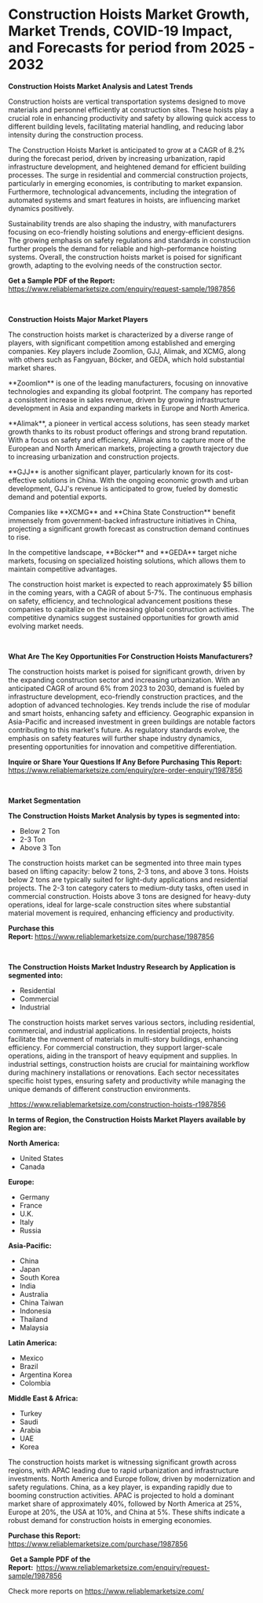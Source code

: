 <p><h1>Construction Hoists Market Growth, Market Trends, COVID-19 Impact, and Forecasts for period from 2025 - 2032</h1></p><p><strong>Construction Hoists Market Analysis and Latest Trends</strong></p>
<p><p>Construction hoists are vertical transportation systems designed to move materials and personnel efficiently at construction sites. These hoists play a crucial role in enhancing productivity and safety by allowing quick access to different building levels, facilitating material handling, and reducing labor intensity during the construction process.</p><p>The Construction Hoists Market is anticipated to grow at a CAGR of 8.2% during the forecast period, driven by increasing urbanization, rapid infrastructure development, and heightened demand for efficient building processes. The surge in residential and commercial construction projects, particularly in emerging economies, is contributing to market expansion. Furthermore, technological advancements, including the integration of automated systems and smart features in hoists, are influencing market dynamics positively.</p><p>Sustainability trends are also shaping the industry, with manufacturers focusing on eco-friendly hoisting solutions and energy-efficient designs. The growing emphasis on safety regulations and standards in construction further propels the demand for reliable and high-performance hoisting systems. Overall, the construction hoists market is poised for significant growth, adapting to the evolving needs of the construction sector.</p></p>
<p><strong>Get a Sample PDF of the Report:&nbsp;</strong> <a href="https://www.reliablemarketsize.com/enquiry/request-sample/1987856?utm_campaign=3367&utm_medium=2&utm_source=Github&utm_content=ia&utm_term=10042025&utm_id=construction-hoists">https://www.reliablemarketsize.com/enquiry/request-sample/1987856</a></p>
<p>&nbsp;</p>
<p><strong>Construction Hoists Major Market Players</strong></p>
<p><p>The construction hoists market is characterized by a diverse range of players, with significant competition among established and emerging companies. Key players include Zoomlion, GJJ, Alimak, and XCMG, along with others such as Fangyuan, Böcker, and GEDA, which hold substantial market shares.</p><p>**Zoomlion** is one of the leading manufacturers, focusing on innovative technologies and expanding its global footprint. The company has reported a consistent increase in sales revenue, driven by growing infrastructure development in Asia and expanding markets in Europe and North America.</p><p>**Alimak**, a pioneer in vertical access solutions, has seen steady market growth thanks to its robust product offerings and strong brand reputation. With a focus on safety and efficiency, Alimak aims to capture more of the European and North American markets, projecting a growth trajectory due to increasing urbanization and construction projects.</p><p>**GJJ** is another significant player, particularly known for its cost-effective solutions in China. With the ongoing economic growth and urban development, GJJ's revenue is anticipated to grow, fueled by domestic demand and potential exports.</p><p>Companies like **XCMG** and **China State Construction** benefit immensely from government-backed infrastructure initiatives in China, projecting a significant growth forecast as construction demand continues to rise.</p><p>In the competitive landscape, **Böcker** and **GEDA** target niche markets, focusing on specialized hoisting solutions, which allows them to maintain competitive advantages.</p><p>The construction hoist market is expected to reach approximately $5 billion in the coming years, with a CAGR of about 5-7%. The continuous emphasis on safety, efficiency, and technological advancement positions these companies to capitalize on the increasing global construction activities. The competitive dynamics suggest sustained opportunities for growth amid evolving market needs.</p></p>
<p>&nbsp;</p>
<p><strong>What Are The Key Opportunities For Construction Hoists Manufacturers?</strong></p>
<p><p>The construction hoists market is poised for significant growth, driven by the expanding construction sector and increasing urbanization. With an anticipated CAGR of around 6% from 2023 to 2030, demand is fueled by infrastructure development, eco-friendly construction practices, and the adoption of advanced technologies. Key trends include the rise of modular and smart hoists, enhancing safety and efficiency. Geographic expansion in Asia-Pacific and increased investment in green buildings are notable factors contributing to this market's future. As regulatory standards evolve, the emphasis on safety features will further shape industry dynamics, presenting opportunities for innovation and competitive differentiation.</p></p>
<p><strong>Inquire or Share Your Questions If Any Before Purchasing This Report:</strong> <a href="https://www.reliablemarketsize.com/enquiry/pre-order-enquiry/1987856?utm_campaign=3367&utm_medium=2&utm_source=Github&utm_content=ia&utm_term=10042025&utm_id=construction-hoists">https://www.reliablemarketsize.com/enquiry/pre-order-enquiry/1987856</a></p>
<p>&nbsp;</p>
<p><strong>Market Segmentation</strong></p>
<p><strong>The Construction Hoists Market Analysis by types is segmented into:</strong></p>
<p><ul><li>Below 2 Ton</li><li>2-3 Ton</li><li>Above 3 Ton</li></ul></p>
<p><p>The construction hoists market can be segmented into three main types based on lifting capacity: below 2 tons, 2-3 tons, and above 3 tons. Hoists below 2 tons are typically suited for light-duty applications and residential projects. The 2-3 ton category caters to medium-duty tasks, often used in commercial construction. Hoists above 3 tons are designed for heavy-duty operations, ideal for large-scale construction sites where substantial material movement is required, enhancing efficiency and productivity.</p></p>
<p><strong>Purchase this Report:&nbsp;</strong><a href="https://www.reliablemarketsize.com/purchase/1987856?utm_campaign=3367&utm_medium=2&utm_source=Github&utm_content=ia&utm_term=10042025&utm_id=construction-hoists">https://www.reliablemarketsize.com/purchase/1987856</a></p>
<p>&nbsp;</p>
<p><strong>The Construction Hoists Market Industry Research by Application is segmented into:</strong></p>
<p><ul><li>Residential</li><li>Commercial</li><li>Industrial</li></ul></p>
<p><p>The construction hoists market serves various sectors, including residential, commercial, and industrial applications. In residential projects, hoists facilitate the movement of materials in multi-story buildings, enhancing efficiency. For commercial construction, they support larger-scale operations, aiding in the transport of heavy equipment and supplies. In industrial settings, construction hoists are crucial for maintaining workflow during machinery installations or renovations. Each sector necessitates specific hoist types, ensuring safety and productivity while managing the unique demands of different construction environments.</p></p>
<p><a href="https://www.reliablemarketsize.com/construction-hoists-r1987856?utm_campaign=3367&utm_medium=2&utm_source=Github&utm_content=ia&utm_term=10042025&utm_id=construction-hoists">&nbsp;https://www.reliablemarketsize.com/construction-hoists-r1987856</a></p>
<p><strong>In terms of Region, the Construction Hoists Market Players available by Region are:</strong></p>
<p>
    <p> <strong> North America: </strong>
        <ul>
            <li>United States</li>
            <li>Canada</li>
        </ul>
        </p> 
    <p> <strong> Europe: </strong>
        <ul>
            <li>Germany</li>
            <li>France</li>
            <li>U.K.</li>
            <li>Italy</li>
            <li>Russia</li>
        </ul>
        </p> 
    <p> <strong> Asia-Pacific: </strong>
        <ul>
            <li>China</li>
            <li>Japan</li>
            <li>South Korea</li>
            <li>India</li>
            <li>Australia</li>
            <li>China Taiwan</li>
            <li>Indonesia</li>
            <li>Thailand</li>
            <li>Malaysia</li>
        </ul>
        </p> 
    <p> <strong> Latin America: </strong>
        <ul>
            <li>Mexico</li>
            <li>Brazil</li>
            <li>Argentina Korea</li>
            <li>Colombia</li>
        </ul>
        </p> 
    <p> <strong> Middle East & Africa: </strong>
        <ul>
            <li>Turkey</li>
            <li>Saudi</li>
            <li>Arabia</li>
            <li>UAE</li>
            <li>Korea</li>
        </ul>
    </p>
    </p>
<p><p>The construction hoists market is witnessing significant growth across regions, with APAC leading due to rapid urbanization and infrastructure investments. North America and Europe follow, driven by modernization and safety regulations. China, as a key player, is expanding rapidly due to booming construction activities. APAC is projected to hold a dominant market share of approximately 40%, followed by North America at 25%, Europe at 20%, the USA at 10%, and China at 5%. These shifts indicate a robust demand for construction hoists in emerging economies.</p></p>
<p><strong>Purchase this Report: </strong><a href="https://www.reliablemarketsize.com/purchase/1987856?utm_campaign=3367&utm_medium=2&utm_source=Github&utm_content=ia&utm_term=10042025&utm_id=construction-hoists">https://www.reliablemarketsize.com/purchase/1987856</a></p>
<p>&nbsp;<strong>Get a Sample PDF of the Report:&nbsp;&nbsp;</strong><a href="https://www.reliablemarketsize.com/enquiry/request-sample/1987856?utm_campaign=3367&utm_medium=2&utm_source=Github&utm_content=ia&utm_term=10042025&utm_id=construction-hoists">https://www.reliablemarketsize.com/enquiry/request-sample/1987856</a></p>
<p><strong></strong></p>
<p>Check more reports on <a href="https://www.reliablemarketsize.com/?utm_campaign=3367&utm_medium=2&utm_source=Github&utm_content=ia&utm_term=10042025&utm_id=construction-hoists">https://www.reliablemarketsize.com/</a></p>